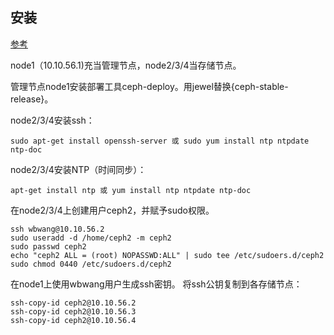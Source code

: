 ## 安装
[参考](http://docs.ceph.org.cn/start/quick-start-preflight/#ceph)

node1（10.10.56.1)充当管理节点，node2/3/4当存储节点。

管理节点node1安装部署工具ceph-deploy。用jewel替换{ceph-stable-release}。

node2/3/4安装ssh：
```
sudo apt-get install openssh-server 或 sudo yum install ntp ntpdate ntp-doc
```
node2/3/4安装NTP（时间同步）：
```
apt-get install ntp 或 yum install ntp ntpdate ntp-doc
```
在node2/3/4上创建用户ceph2，并赋予sudo权限。
```
ssh wbwang@10.10.56.2
sudo useradd -d /home/ceph2 -m ceph2
sudo passwd ceph2
echo "ceph2 ALL = (root) NOPASSWD:ALL" | sudo tee /etc/sudoers.d/ceph2
sudo chmod 0440 /etc/sudoers.d/ceph2
```
在node1上使用wbwang用户生成ssh密钥。
将ssh公钥复制到各存储节点：
```
ssh-copy-id ceph2@10.10.56.2
ssh-copy-id ceph2@10.10.56.3
ssh-copy-id ceph2@10.10.56.4
```
